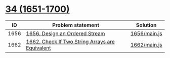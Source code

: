# [34 (1651-1700)](https://leetcode.com/problemset/all/#page-34)


| ID   | Problem statement                                                                                                           | Solution                     |
|------|-----------------------------------------------------------------------------------------------------------------------------|------------------------------|
| 1656 | [1656. Design an Ordered Stream](https://leetcode.com/problems/design-an-ordered-stream/)                                   | [1656/main.js](1656/main.js) |
| 1662 | [1662. Check If Two String Arrays are Equivalent](https://leetcode.com/problems/check-if-two-string-arrays-are-equivalent/) | [1662/main.js](1662/main.js) |

